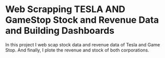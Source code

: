 # Web Scrapping TESLA AND GameStop Stock and Revenue Data and Building Dashboards

In this project I web scap stock data and revenue data of Tesla and Game Stop. And finally, I plote the revenue and stock of both corporations. 
